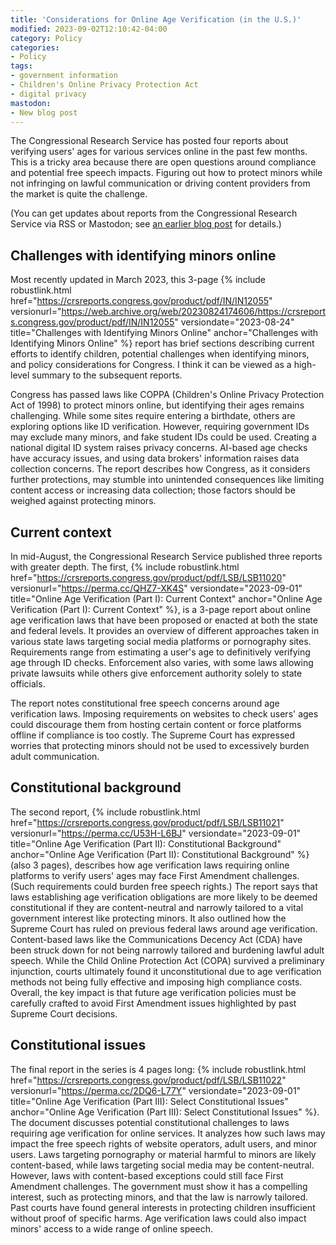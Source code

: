 ```yaml
---
title: 'Considerations for Online Age Verification (in the U.S.)'
modified: 2023-09-02T12:10:42-04:00
category: Policy
categories:
- Policy
tags:
- government information
- Children's Online Privacy Protection Act
- digital privacy
mastodon:
- New blog post
---
```

The Congressional Research Service has posted four reports about verifying users' ages for various services online in the past few months. 
This is a tricky area because there are open questions around compliance and potential free speech impacts. 
Figuring out how to protect minors while not infringing on lawful communication or driving content providers from the market is quite the challenge.

(You can get updates about reports from the Congressional Research Service via RSS or Mastodon; see [an earlier blog post](https://dltj.org/article/crs-rss/) for details.)


## Challenges with identifying minors online

Most recently updated in March 2023, this 3-page {% include robustlink.html href="https://crsreports.congress.gov/product/pdf/IN/IN12055" versionurl="https://web.archive.org/web/20230824174606/https://crsreports.congress.gov/product/pdf/IN/IN12055" versiondate="2023-08-24" title="Challenges with Identifying Minors Online" anchor="Challenges with Identifying Minors Online" %} report has brief sections describing current efforts to identify children, potential challenges when identifying minors, and policy considerations for Congress. 
I think it can be viewed as a high-level summary to the subsequent reports. 

Congress has passed laws like COPPA (Children's Online Privacy Protection Act of 1998) to protect minors online, but identifying their ages remains challenging. 
While some sites require entering a birthdate, others are exploring options like ID verification. 
However, requiring government IDs may exclude many minors, and fake student IDs could be used. 
Creating a national digital ID system raises privacy concerns. 
AI-based age checks have accuracy issues, and using data brokers' information raises data collection concerns. 
The report describes how Congress, as it considers further protections, may stumble into unintended consequences like limiting content access or increasing data collection; those factors should be weighed against protecting minors.


## Current context

In mid-August, the Congressional Research Service published three reports with greater depth.  The first, {% include robustlink.html href="https://crsreports.congress.gov/product/pdf/LSB/LSB11020" versionurl="https://perma.cc/QHZ7-XK4S" versiondate="2023-09-01" title="Online Age Verification (Part I): Current Context" anchor="Online Age Verification (Part I): Current Context" %}, is a 3-page report about online age verification laws that have been proposed or enacted at both the state and federal levels. 
It provides an overview of different approaches taken in various state laws targeting social media platforms or pornography sites. 
Requirements range from estimating a user's age to definitively verifying age through ID checks. 
Enforcement also varies, with some laws allowing private lawsuits while others give enforcement authority solely to state officials. 

The report notes constitutional free speech concerns around age verification laws. 
Imposing requirements on websites to check users' ages could discourage them from hosting certain content or force platforms offline if compliance is too costly. 
The Supreme Court has expressed worries that protecting minors should not be used to excessively burden adult communication.


## Constitutional background

The second report, {% include robustlink.html href="https://crsreports.congress.gov/product/pdf/LSB/LSB11021" versionurl="https://perma.cc/U53H-L6BJ" versiondate="2023-09-01" title="Online Age Verification (Part II): Constitutional Background" anchor="Online Age Verification (Part II): Constitutional Background" %} (also 3 pages), describes how age verification laws requiring online platforms to verify users' ages may face First Amendment challenges. 
(Such requirements could burden free speech rights.) 
The report says that laws establishing age verification obligations are more likely to be deemed constitutional if they are content-neutral and narrowly tailored to a vital government interest like protecting minors. 
It also outlined how the Supreme Court has ruled on previous federal laws around age verification. 
Content-based laws like the Communications Decency Act (CDA) have been struck down for not being narrowly tailored and burdening lawful adult speech. 
While the Child Online Protection Act (COPA) survived a preliminary injunction, courts ultimately found it unconstitutional due to age verification methods not being fully effective and imposing high compliance costs.
Overall, the key impact is that future age verification policies must be carefully crafted to avoid First Amendment issues highlighted by past Supreme Court decisions.


## Constitutional issues

The final report in the series is 4 pages long: {% include robustlink.html href="https://crsreports.congress.gov/product/pdf/LSB/LSB11022" versionurl="https://perma.cc/2DQ6-L77Y" versiondate="2023-09-01" title="Online Age Verification (Part III): Select Constitutional Issues" anchor="Online Age Verification (Part III): Select Constitutional Issues" %}.
The document discusses potential constitutional challenges to laws requiring age verification for online services. 
It analyzes how such laws may impact the free speech rights of website operators, adult users, and minor users. 
Laws targeting pornography or material harmful to minors are likely content-based, while laws targeting social media may be content-neutral. 
However, laws with content-based exceptions could still face First Amendment challenges. 
The government must show it has a compelling interest, such as protecting minors, and that the law is narrowly tailored. 
Past courts have found general interests in protecting children insufficient without proof of specific harms. 
Age verification laws could also impact minors' access to a wide range of online speech. 

